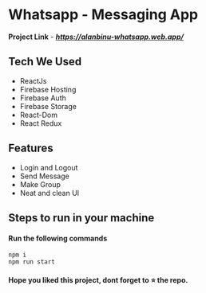 
# Whatsapp - Messaging App

**Project Link** - ***https://alanbinu-whatsapp.web.app/***

## Tech We Used

- ReactJs
- Firebase Hosting
- Firebase Auth
- Firebase Storage
- React-Dom
- React Redux

## Features

- Login and Logout
- Send Message
- Make Group
- Neat and clean UI

## Steps to run in your machine

#### Run the following commands
```
npm i
npm run start
```




#### Hope you liked this project, dont forget to ⭐ the repo.



